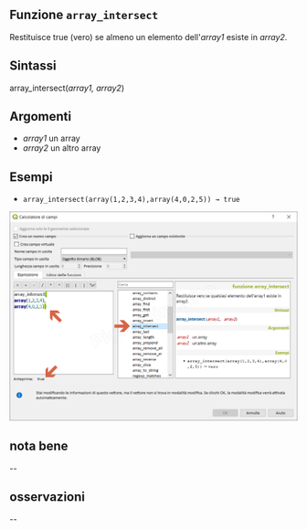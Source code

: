 ## Funzione `array_intersect`

Restituisce true (vero) se almeno un elemento dell'_array1_ esiste in _array2_.

## Sintassi

array_intersect(_array1, array2_)

## Argomenti

* _array1_ un array
* _array2_ un altro array

## Esempi

* `array_intersect(array(1,2,3,4),array(4,0,2,5)) → true`

![](/img/arrays/array_intersect/array_intersect1.png)

## nota bene

--

## osservazioni

--